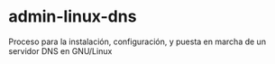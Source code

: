 # admin-linux-dns
Proceso para la instalación, configuración, y puesta en marcha de un servidor DNS en GNU/Linux
